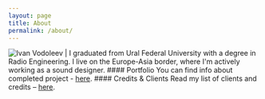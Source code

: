 ```yaml
---
layout: page
title: About
permalink: /about/
---
```


![Ivan Vodoleev](/assets/images/1J93WxvoW40.png) | I graduated from Ural Federal University with a degree in Radio Engineering. I live on the Europe-Asia border, where I'm actively working as a sound designer. #### Portfolio You can find info about completed project - [here](https://ivanvodoleev.github.io/portfolio/). #### Credits & Clients Read my list of clients and credits – [here](https://ivanvodoleev.github.io/credits/). 